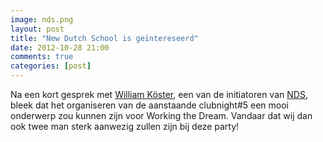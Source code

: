 ```yaml
---
image: nds.png
layout: post
title: "New Dutch School is geïntereseerd"
date: 2012-10-28 21:00
comments: true
categories: [post]
---
```


Na een kort gesprek met [William Köster](http://www.williamkoster.com/ "Website"), een van de initiatoren van [NDS](http://www.newdutchschool.nl/ "Website"), bleek dat het organiseren van de aanstaande clubnight#5 een mooi onderwerp zou kunnen zijn voor Working the Dream. Vandaar dat wij dan ook twee man sterk aanwezig zullen zijn bij deze party!
